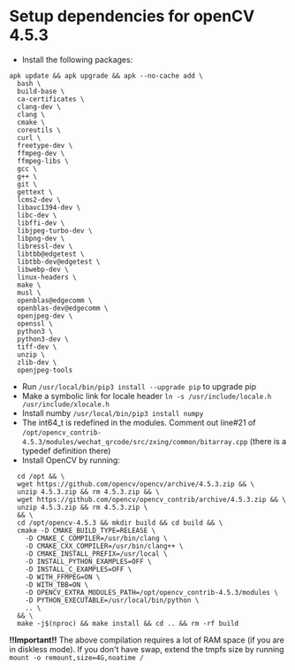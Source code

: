 # Setup dependencies for openCV 4.5.3

* Install the following packages:
``` 
apk update && apk upgrade && apk --no-cache add \
  bash \
  build-base \
  ca-certificates \
  clang-dev \
  clang \
  cmake \
  coreutils \
  curl \ 
  freetype-dev \
  ffmpeg-dev \
  ffmpeg-libs \
  gcc \
  g++ \
  git \
  gettext \
  lcms2-dev \
  libavc1394-dev \
  libc-dev \
  libffi-dev \
  libjpeg-turbo-dev \
  libpng-dev \
  libressl-dev \
  libtbb@edgetest \
  libtbb-dev@edgetest \
  libwebp-dev \
  linux-headers \
  make \
  musl \
  openblas@edgecomm \
  openblas-dev@edgecomm \
  openjpeg-dev \
  openssl \
  python3 \
  python3-dev \
  tiff-dev \
  unzip \
  zlib-dev \
  openjpeg-tools 
```
  
* Run `/usr/local/bin/pip3 install --upgrade pip` to upgrade pip
* Make a symbolic link for locale header `ln -s /usr/include/locale.h /usr/include/xlocale.h`
* Install numby `/usr/local/bin/pip3 install numpy`
* The int64_t is redefined in the modules. Comment out line#21 of `/opt/opencv_contrib-4.5.3/modules/wechat_qrcode/src/zxing/common/bitarray.cpp` (there is a typedef definition there)
* Install OpenCV by running:
```
  cd /opt && \
  wget https://github.com/opencv/opencv/archive/4.5.3.zip && \
  unzip 4.5.3.zip && rm 4.5.3.zip && \
  wget https://github.com/opencv/opencv_contrib/archive/4.5.3.zip && \
  unzip 4.5.3.zip && rm 4.5.3.zip \
  && \
  cd /opt/opencv-4.5.3 && mkdir build && cd build && \
  cmake -D CMAKE_BUILD_TYPE=RELEASE \
    -D CMAKE_C_COMPILER=/usr/bin/clang \
    -D CMAKE_CXX_COMPILER=/usr/bin/clang++ \
    -D CMAKE_INSTALL_PREFIX=/usr/local \
    -D INSTALL_PYTHON_EXAMPLES=OFF \
    -D INSTALL_C_EXAMPLES=OFF \
    -D WITH_FFMPEG=ON \
    -D WITH_TBB=ON \
    -D OPENCV_EXTRA_MODULES_PATH=/opt/opencv_contrib-4.5.3/modules \
    -D PYTHON_EXECUTABLE=/usr/local/bin/python \
    .. \
  && \
  make -j$(nproc) && make install && cd .. && rm -rf build
```

**!!Important!!** The above compilation requires a lot of RAM space (if you are in diskless mode). If you don't have swap, extend the tmpfs size by running `mount -o remount,size=4G,noatime /` 
